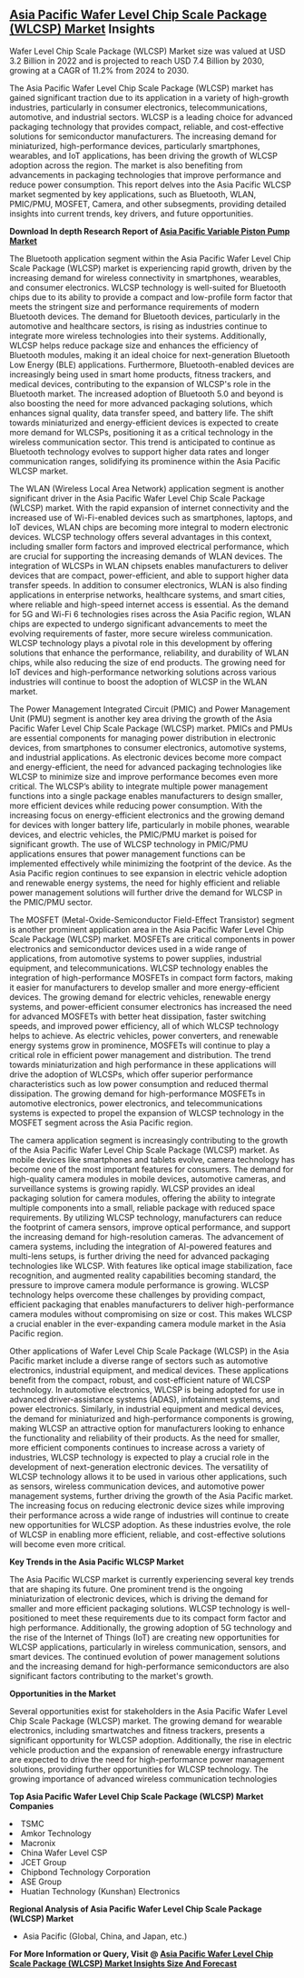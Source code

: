 <h2><a href="https://www.verifiedmarketreports.com/download-sample/?rid=227370&amp;utm_source=Github-Feb&amp;utm_medium=219" target="_blank">Asia Pacific Wafer Level Chip Scale Package (WLCSP) Market</a> Insights</h2><p>Wafer Level Chip Scale Package (WLCSP) Market size was valued at USD 3.2 Billion in 2022 and is projected to reach USD 7.4 Billion by 2030, growing at a CAGR of 11.2% from 2024 to 2030.</p><p><p>The Asia Pacific Wafer Level Chip Scale Package (WLCSP) market has gained significant traction due to its application in a variety of high-growth industries, particularly in consumer electronics, telecommunications, automotive, and industrial sectors. WLCSP is a leading choice for advanced packaging technology that provides compact, reliable, and cost-effective solutions for semiconductor manufacturers. The increasing demand for miniaturized, high-performance devices, particularly smartphones, wearables, and IoT applications, has been driving the growth of WLCSP adoption across the region. The market is also benefiting from advancements in packaging technologies that improve performance and reduce power consumption. This report delves into the Asia Pacific WLCSP market segmented by key applications, such as Bluetooth, WLAN, PMIC/PMU, MOSFET, Camera, and other subsegments, providing detailed insights into current trends, key drivers, and future opportunities. <p><strong>Download In depth Research Report of <a href="https://www.verifiedmarketreports.com/download-sample/?rid=236118&amp;utm_source=Pulse-Dec&amp;utm_medium=219" target="_blank">Asia Pacific Variable Piston Pump Market</a></strong></p></p> <p>The Bluetooth application segment within the Asia Pacific Wafer Level Chip Scale Package (WLCSP) market is experiencing rapid growth, driven by the increasing demand for wireless connectivity in smartphones, wearables, and consumer electronics. WLCSP technology is well-suited for Bluetooth chips due to its ability to provide a compact and low-profile form factor that meets the stringent size and performance requirements of modern Bluetooth devices. The demand for Bluetooth devices, particularly in the automotive and healthcare sectors, is rising as industries continue to integrate more wireless technologies into their systems. Additionally, WLCSP helps reduce package size and enhances the efficiency of Bluetooth modules, making it an ideal choice for next-generation Bluetooth Low Energy (BLE) applications. Furthermore, Bluetooth-enabled devices are increasingly being used in smart home products, fitness trackers, and medical devices, contributing to the expansion of WLCSP's role in the Bluetooth market. The increased adoption of Bluetooth 5.0 and beyond is also boosting the need for more advanced packaging solutions, which enhances signal quality, data transfer speed, and battery life. The shift towards miniaturized and energy-efficient devices is expected to create more demand for WLCSPs, positioning it as a critical technology in the wireless communication sector. This trend is anticipated to continue as Bluetooth technology evolves to support higher data rates and longer communication ranges, solidifying its prominence within the Asia Pacific WLCSP market. <p>The WLAN (Wireless Local Area Network) application segment is another significant driver in the Asia Pacific Wafer Level Chip Scale Package (WLCSP) market. With the rapid expansion of internet connectivity and the increased use of Wi-Fi-enabled devices such as smartphones, laptops, and IoT devices, WLAN chips are becoming more integral to modern electronic devices. WLCSP technology offers several advantages in this context, including smaller form factors and improved electrical performance, which are crucial for supporting the increasing demands of WLAN devices. The integration of WLCSPs in WLAN chipsets enables manufacturers to deliver devices that are compact, power-efficient, and able to support higher data transfer speeds. In addition to consumer electronics, WLAN is also finding applications in enterprise networks, healthcare systems, and smart cities, where reliable and high-speed internet access is essential. As the demand for 5G and Wi-Fi 6 technologies rises across the Asia Pacific region, WLAN chips are expected to undergo significant advancements to meet the evolving requirements of faster, more secure wireless communication. WLCSP technology plays a pivotal role in this development by offering solutions that enhance the performance, reliability, and durability of WLAN chips, while also reducing the size of end products. The growing need for IoT devices and high-performance networking solutions across various industries will continue to boost the adoption of WLCSP in the WLAN market. <p>The Power Management Integrated Circuit (PMIC) and Power Management Unit (PMU) segment is another key area driving the growth of the Asia Pacific Wafer Level Chip Scale Package (WLCSP) market. PMICs and PMUs are essential components for managing power distribution in electronic devices, from smartphones to consumer electronics, automotive systems, and industrial applications. As electronic devices become more compact and energy-efficient, the need for advanced packaging technologies like WLCSP to minimize size and improve performance becomes even more critical. The WLCSP’s ability to integrate multiple power management functions into a single package enables manufacturers to design smaller, more efficient devices while reducing power consumption. With the increasing focus on energy-efficient electronics and the growing demand for devices with longer battery life, particularly in mobile phones, wearable devices, and electric vehicles, the PMIC/PMU market is poised for significant growth. The use of WLCSP technology in PMIC/PMU applications ensures that power management functions can be implemented effectively while minimizing the footprint of the device. As the Asia Pacific region continues to see expansion in electric vehicle adoption and renewable energy systems, the need for highly efficient and reliable power management solutions will further drive the demand for WLCSP in the PMIC/PMU sector. <p>The MOSFET (Metal-Oxide-Semiconductor Field-Effect Transistor) segment is another prominent application area in the Asia Pacific Wafer Level Chip Scale Package (WLCSP) market. MOSFETs are critical components in power electronics and semiconductor devices used in a wide range of applications, from automotive systems to power supplies, industrial equipment, and telecommunications. WLCSP technology enables the integration of high-performance MOSFETs in compact form factors, making it easier for manufacturers to develop smaller and more energy-efficient devices. The growing demand for electric vehicles, renewable energy systems, and power-efficient consumer electronics has increased the need for advanced MOSFETs with better heat dissipation, faster switching speeds, and improved power efficiency, all of which WLCSP technology helps to achieve. As electric vehicles, power converters, and renewable energy systems grow in prominence, MOSFETs will continue to play a critical role in efficient power management and distribution. The trend towards miniaturization and high performance in these applications will drive the adoption of WLCSPs, which offer superior performance characteristics such as low power consumption and reduced thermal dissipation. The growing demand for high-performance MOSFETs in automotive electronics, power electronics, and telecommunications systems is expected to propel the expansion of WLCSP technology in the MOSFET segment across the Asia Pacific region. <p>The camera application segment is increasingly contributing to the growth of the Asia Pacific Wafer Level Chip Scale Package (WLCSP) market. As mobile devices like smartphones and tablets evolve, camera technology has become one of the most important features for consumers. The demand for high-quality camera modules in mobile devices, automotive cameras, and surveillance systems is growing rapidly. WLCSP provides an ideal packaging solution for camera modules, offering the ability to integrate multiple components into a small, reliable package with reduced space requirements. By utilizing WLCSP technology, manufacturers can reduce the footprint of camera sensors, improve optical performance, and support the increasing demand for high-resolution cameras. The advancement of camera systems, including the integration of AI-powered features and multi-lens setups, is further driving the need for advanced packaging technologies like WLCSP. With features like optical image stabilization, face recognition, and augmented reality capabilities becoming standard, the pressure to improve camera module performance is growing. WLCSP technology helps overcome these challenges by providing compact, efficient packaging that enables manufacturers to deliver high-performance camera modules without compromising on size or cost. This makes WLCSP a crucial enabler in the ever-expanding camera module market in the Asia Pacific region. <p>Other applications of Wafer Level Chip Scale Package (WLCSP) in the Asia Pacific market include a diverse range of sectors such as automotive electronics, industrial equipment, and medical devices. These applications benefit from the compact, robust, and cost-efficient nature of WLCSP technology. In automotive electronics, WLCSP is being adopted for use in advanced driver-assistance systems (ADAS), infotainment systems, and power electronics. Similarly, in industrial equipment and medical devices, the demand for miniaturized and high-performance components is growing, making WLCSP an attractive option for manufacturers looking to enhance the functionality and reliability of their products. As the need for smaller, more efficient components continues to increase across a variety of industries, WLCSP technology is expected to play a crucial role in the development of next-generation electronic devices. The versatility of WLCSP technology allows it to be used in various other applications, such as sensors, wireless communication devices, and automotive power management systems, further driving the growth of the Asia Pacific market. The increasing focus on reducing electronic device sizes while improving their performance across a wide range of industries will continue to create new opportunities for WLCSP adoption. As these industries evolve, the role of WLCSP in enabling more efficient, reliable, and cost-effective solutions will become even more critical. <p><b>Key Trends in the Asia Pacific WLCSP Market</b></p> <p>The Asia Pacific WLCSP market is currently experiencing several key trends that are shaping its future. One prominent trend is the ongoing miniaturization of electronic devices, which is driving the demand for smaller and more efficient packaging solutions. WLCSP technology is well-positioned to meet these requirements due to its compact form factor and high performance. Additionally, the growing adoption of 5G technology and the rise of the Internet of Things (IoT) are creating new opportunities for WLCSP applications, particularly in wireless communication, sensors, and smart devices. The continued evolution of power management solutions and the increasing demand for high-performance semiconductors are also significant factors contributing to the market's growth. <p><b>Opportunities in the Market</b></p> <p>Several opportunities exist for stakeholders in the Asia Pacific Wafer Level Chip Scale Package (WLCSP) market. The growing demand for wearable electronics, including smartwatches and fitness trackers, presents a significant opportunity for WLCSP adoption. Additionally, the rise in electric vehicle production and the expansion of renewable energy infrastructure are expected to drive the need for high-performance power management solutions, providing further opportunities for WLCSP technology. The growing importance of advanced wireless communication technologies</p><p><strong>Top Asia Pacific Wafer Level Chip Scale Package (WLCSP) Market Companies</strong></p><div data-test-id=""><p><li>TSMC</li><li> Amkor Technology</li><li> Macronix</li><li> China Wafer Level CSP</li><li> JCET Group</li><li> Chipbond Technology Corporation</li><li> ASE Group</li><li> Huatian Technology (Kunshan) Electronics</li></p><div><strong>Regional Analysis of&nbsp;Asia Pacific Wafer Level Chip Scale Package (WLCSP) Market</strong></div><ul><li dir="ltr"><p dir="ltr">Asia Pacific (Global, China, and Japan, etc.)</p></li></ul><p><strong>For More Information or Query, Visit @&nbsp;</strong><strong><a href="https://www.verifiedmarketreports.com/product/wafer-level-chip-scale-package-wlcsp-market/?utm_source=Github-Feb&amp;utm_medium=219" target="_blank">Asia Pacific Wafer Level Chip Scale Package (WLCSP) Market Insights Size And Forecast</a></strong></p></div><h2>&nbsp;</h2><div data-test-id="">&nbsp;</div>
